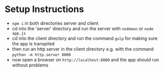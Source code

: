 # Setup Instructions

- `npm i` in both directories server and client
- cd into the 'server' directory and run the server with `nodemon` or `node app.js`
- cd into the client directory and run the command `gulp` for making sure the app is transpiled 
- then run an http server in the client directory e.g. with the command `python -m http.server 8000`
- now open a browser on `http://localhost:8000` and the app should run without problems 